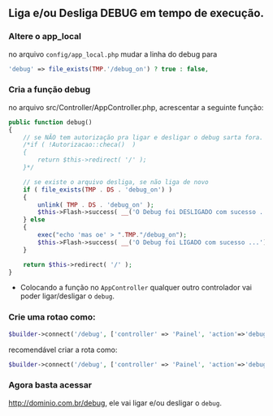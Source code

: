 ## Liga e/ou Desliga DEBUG em tempo de execução.


### Altere o app_local

no arquivo `config/app_local.php` mudar a linha do debug para
```php
'debug' => file_exists(TMP.'/debug_on') ? true : false,
```

### Cria a função debug
no arquivo src/Controller/AppController.php, acrescentar a seguinte função:

```php
public function debug()
{
    // se NÃO tem autorização pra ligar e desligar o debug sarta fora.
    /*if ( !Autorizacao::checa()  )
    {
        return $this->redirect( '/' );
    }*/

    // se existe o arquivo desliga, se não liga de novo
    if ( file_exists(TMP . DS . 'debug_on') )
    {
        unlink( TMP . DS . 'debug_on' );
        $this->Flash->success( __('O Debug foi DESLIGADO com sucesso ...') );
    } else
    {
        exec("echo 'mas oe' > ".TMP."/debug_on");
        $this->Flash->success( __('O Debug foi LIGADO com sucesso ...') );
    }

    return $this->redirect( '/' );
}
```
* Colocando a função no `AppController` qualquer outro controlador vai poder ligar/desligar o `debug`.

### Crie uma rotao como:

```php
$builder->connect('/debug', ['controller' => 'Painel', 'action'=>'debug'] );
```

recomendável criar a rota como:

```php
$builder->connect('/debug', ['controller' => 'Painel', 'action'=>'debug'] );
```

### Agora basta acessar

http://dominio.com.br/debug, ele vai ligar e/ou desligar o `debug`.
